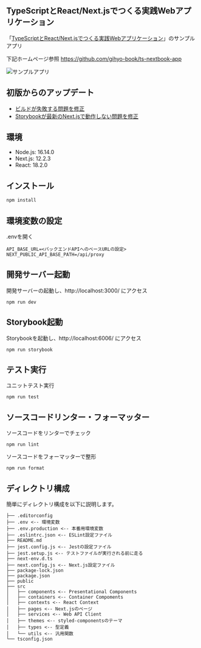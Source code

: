 ## TypeScriptとReact/Next.jsでつくる実践Webアプリケーション

「[TypeScriptとReact/Next.jsでつくる実践Webアプリケーション](https://gihyo.jp/book/2022/978-4-297-12916-3)」のサンプルアプリ

下記ホームページ参照
https://github.com/gihyo-book/ts-nextbook-app

![サンプルアプリ](https://user-images.githubusercontent.com/2387508/178550902-a7c1e47b-a322-413c-b9ad-2ffff79e041d.png)

## 初版からのアップデート

- [ビルドが失敗する問題を修正](https://github.com/gihyo-book/ts-nextbook-app/pull/6)
- [Storybookが最新のNext.jsで動作しない問題を修正](https://github.com/gihyo-book/ts-nextbook-app/pull/5)

## 環境

- Node.js: 16.14.0
- Next.js: 12.2.3
- React: 18.2.0

## インストール

```bash
npm install
```

## 環境変数の設定

.envを開く

```
API_BASE_URL=<バックエンドAPIへのベースURLの設定>
NEXT_PUBLIC_API_BASE_PATH=/api/proxy
```

## 開発サーバー起動

開発サーバーの起動し、http://localhost:3000/ にアクセス

```
npm run dev
```

## Storybook起動

Storybookを起動し、http://localhost:6006/ にアクセス

```
npm run storybook
```

## テスト実行

ユニットテスト実行

```
npm run test
```

## ソースコードリンター・フォーマッター

ソースコードをリンターでチェック

```
npm run lint
```

ソースコードをフォーマッターで整形

```
npm run format
```

## ディレクトリ構成

簡単にディレクトリ構成を以下に説明します。

```
├── .editorconfig
├── .env <-- 環境変数
├── .env.production <-- 本番用環境変数
├── .eslintrc.json <-- ESLint設定ファイル
├── README.md
├── jest.config.js <-- Jestの設定ファイル
├── jest.setup.js <-- テストファイルが実行される前に走る
├── next-env.d.ts
├── next.config.js <-- Next.js設定ファイル
├── package-lock.json
├── package.json
├── public
├── src
│   ├── components <-- Presentational Components
│   ├── containers <-- Container Compoments
│   ├── contexts <-- React Context
│   ├── pages <-- Next.jsのページ
│   ├── services <-- Web API Client
│   ├── themes <-- styled-componentsのテーマ
│   ├── types <-- 型定義
│   └── utils <-- 汎用関数
└── tsconfig.json
```
